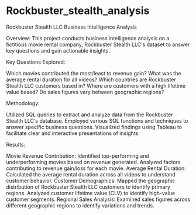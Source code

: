 # Rockbuster_stealth_analysis
Rockbuster Stealth LLC Business Intelligence Analysis

Overview: 
This project conducts business intelligence analysis on a fictitious movie rental company, Rockbuster Stealth LLC's dataset to answer key questions and gain actionable insights.

Key Questions Explored: 

Which movies contributed the most/least to revenue gain?
What was the average rental duration for all videos?
Which countries are Rockbuster Stealth LLC customers based in?
Where are customers with a high lifetime value based?
Do sales figures vary between geographic regions?

Methodology: 

Utilized SQL queries to extract and analyze data from the Rockbuster Stealth LLC's database.
Employed various SQL functions and techniques to answer specific business questions.
Visualized findings using Tableau to facilitate clear and interactive presentations of insights.

Results: 

Movie Revenue Contribution:
  Identified top-performing and underperforming movies based on revenue generated.
  Analyzed factors contributing to revenue gain/loss for each movie.
Average Rental Duration:
  Calculated the average rental duration across all videos to understand customer behavior.
Customer Demographics:
  Mapped the geographic distribution of Rockbuster Stealth LLC customers to identify primary regions.
  Analyzed customer lifetime value (CLV) to identify high-value customer segments.
Regional Sales Analysis:
  Examined sales figures across different geographic regions to identify variations and trends.
